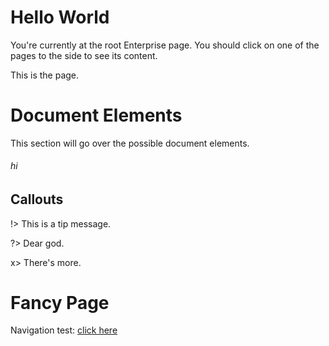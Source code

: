 # Hello World

You're currently at the root Enterprise page. You should click on one of the pages to the side to see its content.

This is the page.

# Document Elements

This section will go over the possible document elements.

###### hi

## Callouts

!> This is a tip message.

?> Dear god.

x> There's more.

# Fancy Page

Navigation test: [click here](/enterprise/sample1/test)
